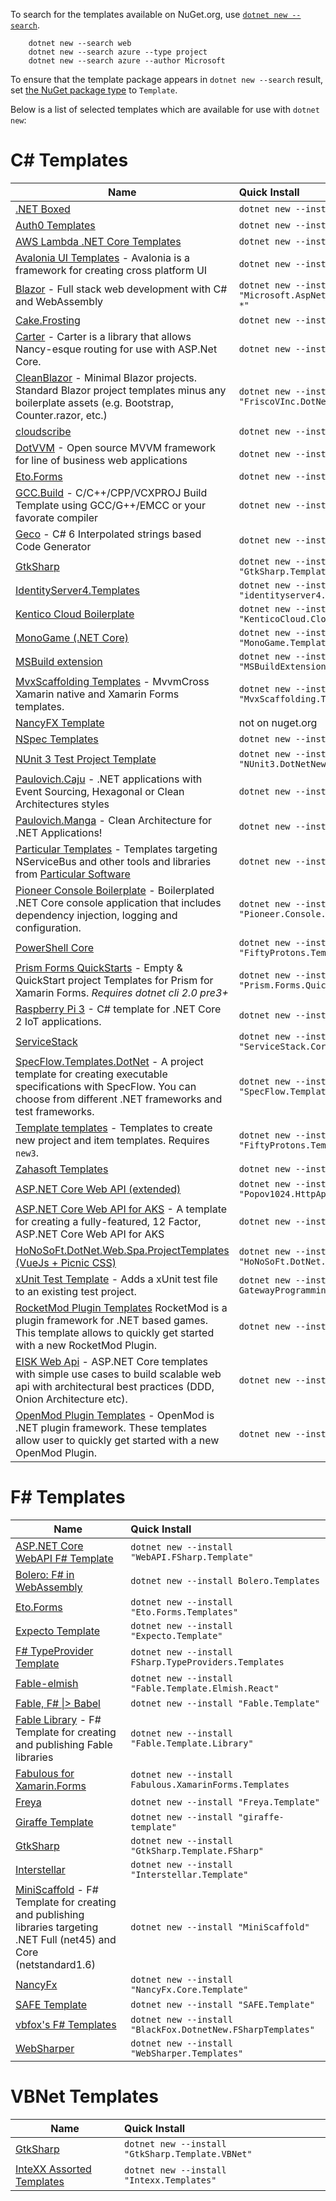 To search for the templates available on NuGet.org, use [`dotnet new --search`](https://docs.microsoft.com/en-us/dotnet/core/tools/dotnet-new-search).
```
    dotnet new --search web
    dotnet new --search azure --type project
    dotnet new --search azure --author Microsoft
```

To ensure that the template package appears in `dotnet new --search` result, set [the NuGet package type](https://docs.microsoft.com/en-us/nuget/create-packages/set-package-type) to `Template`.

Below is a list of selected templates which are available for use with `dotnet new`:

# C# Templates


| Name     | Quick Install |
|----------|:--------------|
| [.NET Boxed](https://github.com/Dotnet-Boxed/Templates) | `dotnet new --install "Boxed.Templates"`|
| [Auth0 Templates](https://github.com/auth0-community/auth0-dotnet-templates) | `dotnet new --install "Auth0.Templates"` |
| [AWS Lambda .NET Core Templates](https://github.com/aws/aws-lambda-dotnet/tree/master/Blueprints) | `dotnet new --install "Amazon.Lambda.Templates"`|
| [Avalonia UI Templates](https://github.com/AvaloniaUI/Avalonia) - Avalonia is a framework for creating cross platform UI | `dotnet new --install "Avalonia.Templates"`|
| [Blazor](http://blazor.net) - Full stack web development with C# and WebAssembly | `dotnet new --install "Microsoft.AspNetCore.Blazor.Templates::3.0.0-*"`|
| [Cake.Frosting](https://github.com/cake-build/cake) | `dotnet new --install "Cake.Frosting.Template"` |
| [Carter](https://github.com/CarterCommunity/Carter) - Carter is a library that allows Nancy-esque routing for use with ASP.Net Core. | `dotnet new --install "CarterTemplate"`|
| [CleanBlazor](https://github.com/fvilches17/CleanBlazor) - Minimal Blazor projects. Standard Blazor project templates minus any boilerplate assets (e.g. Bootstrap, Counter.razor, etc.)  | `dotnet new --install "FriscoVInc.DotNet.Templates.CleanBlazor"` |
| [cloudscribe](https://www.cloudscribe.com/docs/introduction) | `dotnet new --install "cloudscribe.templates"` |
| [DotVVM](https://github.com/riganti/dotvvm) - Open source MVVM framework for line of business web applications | `dotnet new --install "DotVVM.Templates"` |
| [Eto.Forms](https://github.com/picoe/Eto) | `dotnet new --install "Eto.Forms.Templates"` |
| [GCC.Build](https://github.com/roozbehid/dotnet-vcxproj) - C/C++/CPP/VCXPROJ Build Template using GCC/G++/EMCC or your favorate compiler | `dotnet new --install GCC.Build.Template` |
| [Geco](https://github.com/iQuarc/Geco) - C# 6 Interpolated strings based Code Generator | `dotnet new --install "iQuarc.Geco.CSharp"` |
| [GtkSharp](https://github.com/GtkSharp/GtkSharp) | `dotnet new --install "GtkSharp.Template.CSharp"` |
| [IdentityServer4.Templates](https://github.com/IdentityServer/IdentityServer4.Templates) | `dotnet new --install "identityserver4.templates"` |
| [Kentico Cloud Boilerplate](https://github.com/Kentico/cloud-boilerplate-net) | `dotnet new --install "KenticoCloud.CloudBoilerplateNet"` |
| [MonoGame (.NET Core)](https://github.com/MonoGame/MonoGame) | `dotnet new --install "MonoGame.Templates.CSharp"` |
| [MSBuild extension](https://github.com/tintoy/msbuild-extension-template) | `dotnet new --install "MSBuildExtensionTemplate"` |
| [MvxScaffolding Templates](https://github.com/Plac3hold3r/MvxScaffolding) - MvvmCross Xamarin native and Xamarin Forms templates. | `dotnet new --install "MvxScaffolding.Templates"` |
| [NancyFX Template](https://github.com/jchannon/NancyTemplate) | not on nuget.org |
| [NSpec Templates](https://github.com/nspec/DotNetNewNSpec) | `dotnet new --install "dotnet-new-nspec"` |
| [NUnit 3 Test Project Template](https://github.com/nunit/dotnet-new-nunit) | `dotnet new --install "NUnit3.DotNetNew.Template"` |
| [Paulovich.Caju](https://github.com/ivanpaulovich/dotnet-new-caju) - .NET applications with Event Sourcing, Hexagonal or Clean Architectures styles | `dotnet new --install "Paulovich.Caju"` |
| [Paulovich.Manga](https://github.com/ivanpaulovich/manga-clean-architecture) - Clean Architecture for .NET Applications! | `dotnet new --install "Paulovich.Manga"` |
| [Particular Templates](https://docs.particular.net/nservicebus/dotnet-templates) - Templates targeting NServiceBus and other tools and libraries from [Particular Software](https://particular.net/) | `dotnet new --install "ParticularTemplates"` |
| [Pioneer Console Boilerplate](https://github.com/PioneerCode/pioneer-console-boilerplate) - Boilerplated .NET Core console application that includes dependency injection, logging and configuration. | `dotnet new --install "Pioneer.Console.Boilerplate"` |
| [PowerShell Core](https://github.com/tintoy/ps-core-module-template) | `dotnet new --install "FiftyProtons.Templates.PSCore"` |
| [Prism Forms QuickStarts](https://github.com/dansiegel/Prism-Templates) - Empty &amp; QuickStart project Templates for Prism for Xamarin Forms. *Requires dotnet cli 2.0 pre3+* | `dotnet new --install "Prism.Forms.QuickstartTemplates"` |
| [Raspberry Pi 3](https://github.com/jeremylindsayni/RaspberryPiTemplate) - C# template for .NET Core 2 IoT applications. | `dotnet new --install "RaspberryPi.Template"` |
| [ServiceStack](https://github.com/NetCoreApps/templates) | `dotnet new --install "ServiceStack.Core.Templates"` |
| [SpecFlow.Templates.DotNet](https://github.com/SpecFlowOSS/SpecFlow) - A project template for creating executable specifications with SpecFlow. You can choose from different .NET frameworks and test frameworks. |`dotnet new --install "SpecFlow.Templates.DotNet"` |
| [Template templates](https://github.com/tintoy/dotnet-template-templates) - Templates to create new project and item templates. Requires `new3`. | `dotnet new --install "FiftyProtons.Templates.DotNetNew"` |
| [Zahasoft Templates](https://github.com/zahasoft/skele) | `dotnet new --install "Zahasoft.Skele"` |
| [ASP.NET Core Web API (extended)](https://github.com/popov1024/httpapi-template-sharp) | `dotnet new --install "Popov1024.HttpApi.Template.CSharp"` |
| [ASP.NET Core Web API for AKS](https://github.com/robbell/dotnet-aks-api-template) - A template for creating a fully-featured, 12 Factor, ASP.NET Core Web API for AKS | `dotnet new --install "RobBell.AksApi.Template"` |
| [HoNoSoFt.DotNet.Web.Spa.ProjectTemplates (VueJs + Picnic CSS)](https://github.com/Nordes/HoNoSoFt.DotNet.Web.Spa.ProjectTemplates) | `dotnet new --install "HoNoSoFt.DotNet.Web.Spa.ProjectTemplates"` |
| [xUnit Test Template](https://github.com/gatewayprogrammingschool/xUnit.Template) - Adds a xUnit test file to an existing test project. | `dotnet new --install GatewayProgrammingSchool.xUnit.CSharp`|
[RocketMod Plugin Templates](https://github.com/RocketMod/Rocket.Templates) RocketMod is a plugin framework for .NET based games. This template allows to quickly get started with a new RocketMod Plugin.| `dotnet new --install "Rocket.Templates"` |
| [EISK Web Api](https://github.com/eisk/eisk.webapi) - ASP.NET Core templates with simple use cases to build scalable web api with architectural best practices (DDD, Onion Architecture etc). | `dotnet new --install "eisk.webapi"` |
|[OpenMod Plugin Templates](https://github.com/openmod/openmod/tree/master/templates) - OpenMod is .NET plugin framework. These templates allow user to quickly get started with a new OpenMod Plugin.| `dotnet new --install "OpenMod.Templates"` |

# F# Templates

| Name     | Quick Install |
|----------|:--------------|
| [ASP.NET Core WebAPI F# Template](https://github.com/MNie/FSharpNetCoreWebApiTemplate) | `dotnet new --install "WebAPI.FSharp.Template"` |
| [Bolero: F# in WebAssembly](https://fsbolero.io/)| `dotnet new --install Bolero.Templates`|
| [Eto.Forms](https://github.com/picoe/Eto) | `dotnet new --install "Eto.Forms.Templates"` |
| [Expecto Template](https://github.com/MNie/Expecto.Template) | `dotnet new --install "Expecto.Template"`|
| [F# TypeProvider Template](https://github.com/fsprojects/FSharp.TypeProviders.SDK#the-f-type-provider-sdk)| `dotnet new --install FSharp.TypeProviders.Templates`|
| [Fable-elmish](https://github.com/fable-compiler/fable-elmish) | `dotnet new --install "Fable.Template.Elmish.React"` |
| [Fable, F# \|> Babel](http://fable.io) | `dotnet new --install "Fable.Template"` |
| [Fable Library](https://github.com/TheAngryByrd/Fable.Template.Library) - F# Template for creating and publishing Fable libraries | `dotnet new --install "Fable.Template.Library"` |
| [Fabulous for Xamarin.Forms](https://github.com/fsprojects/Fabulous/tree/master/Fabulous.XamarinForms)| `dotnet new --install Fabulous.XamarinForms.Templates`|
| [Freya](https://freya.io) | `dotnet new --install "Freya.Template"` |
| [Giraffe Template](https://github.com/giraffe-fsharp/giraffe-template) | `dotnet new --install "giraffe-template"` |
| [GtkSharp](https://github.com/GtkSharp/GtkSharp) | `dotnet new --install "GtkSharp.Template.FSharp"` |
| [Interstellar](https://github.com/fsprojects/Interstellar) | `dotnet new --install "Interstellar.Template"` |
| [MiniScaffold](https://github.com/TheAngryByrd/MiniScaffold) - F# Template for creating and publishing libraries targeting .NET Full (net45) and Core (netstandard1.6) | `dotnet new --install "MiniScaffold"` |
| [NancyFx](https://github.com/MNie/NancyFxCore)| `dotnet new --install "NancyFx.Core.Template"`|
| [SAFE Template](https://safe-stack.github.io/)| `dotnet new --install "SAFE.Template"`|
| [vbfox's F# Templates](https://github.com/vbfox/FSharpTemplates)| `dotnet new --install "BlackFox.DotnetNew.FSharpTemplates"`|
| [WebSharper](https://github.com/dotnet-websharper/core)| `dotnet new --install "WebSharper.Templates"`

# VBNet Templates

| Name     | Quick Install |
|----------|:--------------|
| [GtkSharp](https://github.com/GtkSharp/GtkSharp) | `dotnet new --install "GtkSharp.Template.VBNet"` |
| [InteXX Assorted Templates](https://github.com/InteXX/Templates) | `dotnet new --install "Intexx.Templates"` |
